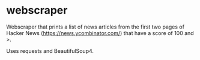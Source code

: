 # webscraper
Webscraper that prints a list of news articles from the first two pages of Hacker News (https://news.ycombinator.com/) 
that have a score of 100 and >.

Uses requests and BeautifulSoup4.
